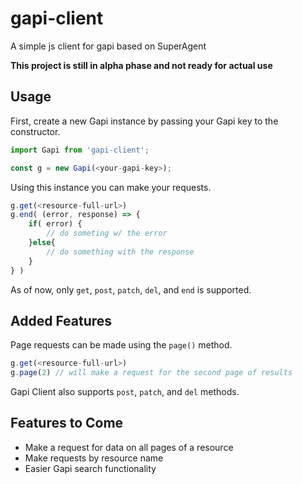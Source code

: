gapi-client
===========
A simple js client for gapi based on SuperAgent

__This project is still in alpha phase and not ready for actual use__

Usage
-----

First, create a new Gapi instance by passing your Gapi key to the constructor.

```javascript
import Gapi from 'gapi-client';

const g = new Gapi(<your-gapi-key>);
```

Using this instance you can make your requests.

```javascript
g.get(<resource-full-url>)
g.end( (error, response) => {
    if( error) {
        // do someting w/ the error
    }else{
        // do something with the response
    }
} )
```

As of now, only `get`, `post`, `patch`, `del`, and `end` is supported.

Added Features
--------------

Page requests can be made using the `page()` method.

```javascript
g.get(<resource-full-url>)
g.page(2) // will make a request for the second page of results
```

Gapi Client also supports `post`, `patch`, and `del` methods.

Features to Come
----------------

* Make a request for data on all pages of a resource
* Make requests by resource name
* Easier Gapi search functionality
